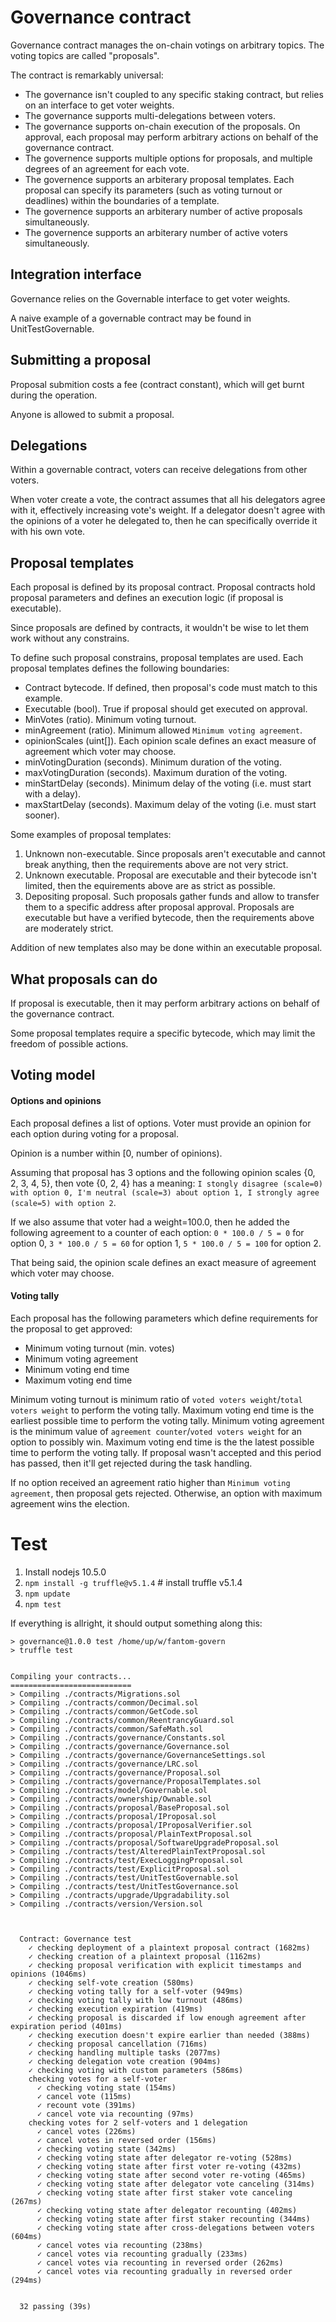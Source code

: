 # Governance contract

Governance contract manages the on-chain votings on arbitrary topics. The voting topics are called "proposals".

The contract is remarkably universal:
- The governance isn't coupled to any specific staking contract, but relies on an interface to get voter weights.
- The governance supports multi-delegations between voters.
- The governance supports on-chain execution of the proposals. On approval, each proposal may perform arbitrary actions on behalf of the governance contract.
- The governence supports multiple options for proposals, and multiple degrees of an agreement for each vote.
- The governence supports an arbiterary proposal templates. Each proposal can specify its parameters (such as voting turnout or deadlines) within the boundaries of a template.
- The governence supports an arbiterary number of active proposals simultaneously.
- The governence supports an arbiterary number of active voters simultaneously.

## Integration interface

Governance relies on the Governable interface to get voter weights.

A naive example of a governable contract may be found in UnitTestGovernable.

## Submitting a proposal

Proposal submition costs a fee (contract constant), which will get burnt during the operation.

Anyone is allowed to submit a proposal.

## Delegations

Within a governable contract, voters can receive delegations from other voters.

When voter create a vote, the contract assumes that all his delegators agree with it, effectively increasing vote's weight. If a delegator doesn't agree with the opinions of a voter he delegated to, then he can specifically override it with his own vote.

## Proposal templates

Each proposal is defined by its proposal contract. Proposal contracts hold proposal parameters and defines an execution logic (if proposal is executable).

Since proposals are defined by contracts, it wouldn't be wise to let them work without any constrains.

To define such proposal constrains, proposal templates are used. Each proposal templates defines the following boundaries:
- Contract bytecode. If defined, then proposal's code must match to this example.
- Executable (bool). True if proposal should get executed on approval.
- MinVotes (ratio). Minimum voting turnout.
- minAgreement (ratio). Minimum allowed `Minimum voting agreement`.
- opinionScales (uint[]). Each opinion scale defines an exact measure of agreement which voter may choose.
- minVotingDuration (seconds). Minimum duration of the voting.
- maxVotingDuration (seconds). Maximum duration of the voting.
- minStartDelay (seconds). Minimum delay of the voting (i.e. must start with a delay).
- maxStartDelay (seconds). Maximum delay of the voting (i.e. must start sooner).

Some examples of proposal templates:
1. Unknown non-executable. Since proposals aren't executable and cannot break anything, then the requirements above are not very strict.
2. Unknown executable. Proposal are executable and their bytecode isn't limited, then the equirements above are as strict as possible.
3. Depositing proposal. Such proposals gather funds and allow to transfer them to a specific address after proposal approval. Proposals are executable but have a verified bytecode, then the requirements above are moderately strict.

Addition of new templates also may be done within an executable proposal.

## What proposals can do

If proposal is executable, then it may perform arbitrary actions on behalf of the governance contract.

Some proposal templates require a specific bytecode, which may limit the freedom of possible actions.

## Voting model

#### Options and opinions

Each proposal defines a list of options. Voter must provide an opinion for each option during voting for a proposal.

Opinion is a number within [0, number of opinions).

Assuming that proposal has 3 options and the following opinion scales {0, 2, 3, 4, 5}, then vote {0, 2, 4} has a meaning: `I stongly disagree (scale=0) with option 0, I'm neutral (scale=3) about option 1, I strongly agree (scale=5) with option 2`.

If we also assume that voter had a weight=100.0, then he added the following agreement to a counter of each option: `0 * 100.0 / 5 = 0` for option 0, `3 * 100.0 / 5 = 60` for option 1, `5 * 100.0 / 5 = 100` for option 2.

That being said, the opinion scale defines an exact measure of agreement which voter may choose.

#### Voting tally

Each proposal has the following parameters which define requirements for the proposal to get approved:
- Minimum voting turnout (min. votes)
- Minimum voting agreement
- Minimum voting end time
- Maximum voting end time

Minimum voting turnout is minimum ratio of `voted voters weight`/`total voters weight` to perform the voting tally.
Maximum voting end time is the earliest possible time to perform the voting tally.
Minimum voting agreement is the minimum value of `agreement counter`/`voted voters weight` for an option to possibly win.
Maximum voting end time is the the latest possible time to perform the voting tally. If proposal wasn't accepted and this period has passed, then it'll get rejected during the task handling.

If no option received an agreement ratio higher than `Minimum voting agreement`, then proposal gets rejected.
Otherwise, an option with maximum agreement wins the election.

# Test

1. Install nodejs 10.5.0
2. `npm install -g truffle@v5.1.4` # install truffle v5.1.4
3. `npm update`
4. `npm test`

If everything is allright, it should output something along this:
```
> governance@1.0.0 test /home/up/w/fantom-govern
> truffle test


Compiling your contracts...
===========================
> Compiling ./contracts/Migrations.sol
> Compiling ./contracts/common/Decimal.sol
> Compiling ./contracts/common/GetCode.sol
> Compiling ./contracts/common/ReentrancyGuard.sol
> Compiling ./contracts/common/SafeMath.sol
> Compiling ./contracts/governance/Constants.sol
> Compiling ./contracts/governance/Governance.sol
> Compiling ./contracts/governance/GovernanceSettings.sol
> Compiling ./contracts/governance/LRC.sol
> Compiling ./contracts/governance/Proposal.sol
> Compiling ./contracts/governance/ProposalTemplates.sol
> Compiling ./contracts/model/Governable.sol
> Compiling ./contracts/ownership/Ownable.sol
> Compiling ./contracts/proposal/BaseProposal.sol
> Compiling ./contracts/proposal/IProposal.sol
> Compiling ./contracts/proposal/IProposalVerifier.sol
> Compiling ./contracts/proposal/PlainTextProposal.sol
> Compiling ./contracts/proposal/SoftwareUpgradeProposal.sol
> Compiling ./contracts/test/AlteredPlainTextProposal.sol
> Compiling ./contracts/test/ExecLoggingProposal.sol
> Compiling ./contracts/test/ExplicitProposal.sol
> Compiling ./contracts/test/UnitTestGovernable.sol
> Compiling ./contracts/test/UnitTestGovernance.sol
> Compiling ./contracts/upgrade/Upgradability.sol
> Compiling ./contracts/version/Version.sol



  Contract: Governance test
    ✓ checking deployment of a plaintext proposal contract (1682ms)
    ✓ checking creation of a plaintext proposal (1162ms)
    ✓ checking proposal verification with explicit timestamps and opinions (1046ms)
    ✓ checking self-vote creation (580ms)
    ✓ checking voting tally for a self-voter (949ms)
    ✓ checking voting tally with low turnout (486ms)
    ✓ checking execution expiration (419ms)
    ✓ checking proposal is discarded if low enough agreement after expiration period (401ms)
    ✓ checking execution doesn't expire earlier than needed (388ms)
    ✓ checking proposal cancellation (716ms)
    ✓ checking handling multiple tasks (2077ms)
    ✓ checking delegation vote creation (904ms)
    ✓ checking voting with custom parameters (586ms)
    checking votes for a self-voter
      ✓ checking voting state (154ms)
      ✓ cancel vote (115ms)
      ✓ recount vote (391ms)
      ✓ cancel vote via recounting (97ms)
    checking votes for 2 self-voters and 1 delegation
      ✓ cancel votes (226ms)
      ✓ cancel votes in reversed order (156ms)
      ✓ checking voting state (342ms)
      ✓ checking voting state after delegator re-voting (528ms)
      ✓ checking voting state after first voter re-voting (432ms)
      ✓ checking voting state after second voter re-voting (465ms)
      ✓ checking voting state after delegator vote canceling (314ms)
      ✓ checking voting state after first staker vote canceling (267ms)
      ✓ checking voting state after delegator recounting (402ms)
      ✓ checking voting state after first staker recounting (344ms)
      ✓ checking voting state after cross-delegations between voters (604ms)
      ✓ cancel votes via recounting (238ms)
      ✓ cancel votes via recounting gradually (233ms)
      ✓ cancel votes via recounting in reversed order (262ms)
      ✓ cancel votes via recounting gradually in reversed order (294ms)


  32 passing (39s)
```
